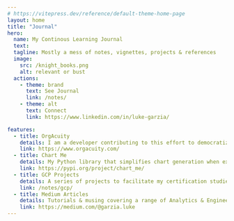 ```yaml
---
# https://vitepress.dev/reference/default-theme-home-page
layout: home
title: "Journal"
hero:
  name: My Continous Learning Journal
  text:
  tagline: Mostly a mess of notes, vignettes, projects & references
  image:
    src: /knight_books.png
    alt: relevant or bust
  actions:
    - theme: brand
      text: See Journal
      link: /notes/
    - theme: alt
      text: Connect
      link: https://www.linkedin.com/in/luke-garzia/

features:
  - title: OrgAcuity
    details: I am a developer contributing to this effort to democratize People Analytics for all.
    link: https://www.orgacuity.com/
  - title: Chart Me
    details: My Python library that simplifies chart generation when exploring data.
    link: https://pypi.org/project/chart_me/
  - title: GCP Projects
    details: A series of projects to facilitate my certification studies and continuous learning.
    link: /notes/gcp/
  - title: Medium Articles
    details: Tutorials & musing covering a range of Analytics & Engineering topics.
    link: https://medium.com/@garzia.luke
---
```

